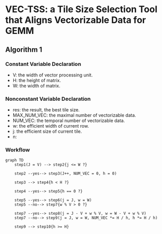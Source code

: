 # VEC-TSS: a Tile Size Selection Tool that Aligns Vectorizable Data for GEMM

## Algorithm 1
### Constant Variable Declaration
* V: the width of vector processing unit.
* H: the height of matrix.
* W: the width of matrix.
### Nonconstant Variable Declaration
* res: the result, the best tile size.
* MAX_NUM_VEC: the maximal number of vectorizable data.
* NUM_VEC: the temporal number of vectorizable data.
* w: the efficient width of current row.
* j: the efficient size of current tile.
* n: 
### Workflow
```mermaid
graph TD
    step1(J = V) --> step2{j <= W ?}

    step2 --yes--> step3(J++, NUM_VEC = 0, h = 0)

    step3 --> step4{h < H ?}

    step4 --yes--> step5{h == 0 ?}

    step5 --yes--> step6(j = J, w = W)
    step5 --no--> step7{w % V > 0 ?}

    step7 --yes--> step8(j = J - V + w % V, w = W - V + w % V)
    step7 --no--> step9(j = J, w = W, NUM_VEC *= H / h, h *= H / h)

    step9 --> step10{h >= H}
```